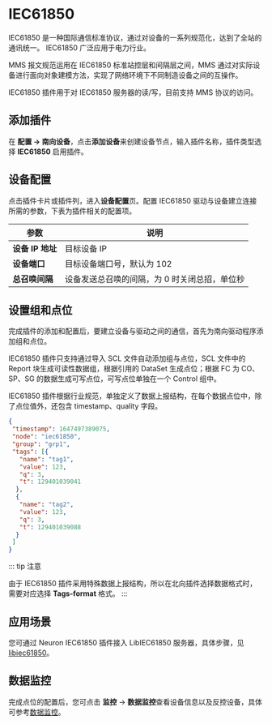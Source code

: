 # IEC61850

IEC61850 是一种国际通信标准协议，通过对设备的一系列规范化，达到了全站的通讯统一。 IEC61850 广泛应用于电力行业。

MMS 报文规范运用在 IEC61850 标准站控层和间隔层之间，MMS 通过对实际设备进行面向对象建模方法，实现了网络环境下不同制造设备之间的互操作。

IEC61850 插件用于对 IEC61850 服务器的读/写，目前支持 MMS 协议的访问。

## 添加插件

在 **配置 -> 南向设备**，点击**添加设备**来创建设备节点，输入插件名称，插件类型选择 **IEC61850** 启用插件。

## 设备配置

点击插件卡片或插件列，进入**设备配置**页。配置 IEC61850 驱动与设备建立连接所需的参数，下表为插件相关的配置项。

|  参数    | 说明                       |
| -------- | -------------------------- |
| **设备 IP 地址** | 目标设备 IP              |
| **设备端口** | 目标设备端口号，默认为 102 |
| **总召唤间隔** | 设备发送总召唤的间隔，为 0 时关闭总招，单位秒 |

## 设置组和点位

完成插件的添加和配置后，要建立设备与驱动之间的通信，首先为南向驱动程序添加组和点位。

IEC61850 插件只支持通过导入 SCL 文件自动添加组与点位，SCL 文件中的 Report 块生成可读性数据组，根据引用的 DataSet 生成点位；根据 FC 为 CO、SP、SG 的数据生成可写点位，可写点位单独在一个 Control 组中。

IEC61850 插件根据行业规范，单独定义了数据上报结构，在每个数据点位中，除了点位值外，还包含 timestamp、quality 字段。

```json
{
 "timestamp": 1647497389075,
 "node": "iec61850",
 "group": "grp1",
 "tags": [{
   "name": "tag1",
   "value": 123,
   "q": 3,
   "t": 129401039041
  },
  {
   "name": "tag2",
   "value": 123,
   "q": 3,
   "t": 129401039088
  }
 ]
}
```

::: tip 注意

由于 IEC61850 插件采用特殊数据上报结构，所以在北向插件选择数据格式时，需要对应选择 **Tags-format** 格式。
:::

## 应用场景

您可通过 Neuron IEC61850 插件接入 LibIEC61850 服务器，具体步骤，见 [libiec61850](libiec61850.md)。

## 数据监控

完成点位的配置后，您可点击 **监控** -> **数据监控**查看设备信息以及反控设备，具体可参考[数据监控](../../../admin/monitoring.md)。
